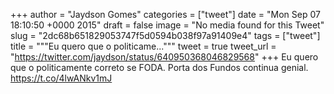 
+++
author = "Jaydson Gomes"
categories = ["tweet"]
date = "Mon Sep 07 18:10:50 +0000 2015"
draft = false
image = "No media found for this Tweet"
slug = "2dc68b651829053747f5d0594b038f97a91409e4"
tags = ["tweet"]
title = """Eu quero que o politicame..."""
tweet = true
tweet_url = "https://twitter.com/jaydson/status/640950368046829568"
+++
Eu quero que o politicamente correto se FODA. Porta dos Fundos continua genial.
https://t.co/4lwANkv1mJ
